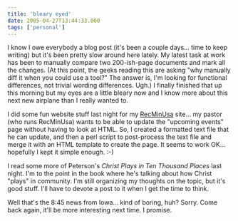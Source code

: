 ```yaml
---
title: 'bleary eyed'
date: 2005-04-27T13:44:33.000
tags: ['personal']
---
```


I know I owe everybody a blog post (it's been a couple days... time to keep writing) but it's been pretty slow around here lately. My latest task at work has been to manually compare two 200-ish-page documents and mark all the changes. (At this point, the geeks reading this are asking "why manually diff it when you could use a tool?" The answer is, I'm looking for functional differences, not trivial wording differences. Ugh.) I finally finished that up this morning but my eyes are a little bleary now and I know more about this next new airplane than I really wanted to.

I did some fun website stuff last night for my [RecMinUsa](http://recminusa.org) site... my pastor (who runs RecMinUsa) wants to be able to update the "upcoming events" page without having to look at HTML. So, I created a formatted text file that he can update, and then a perl script to post-process the text file and merge it with an HTML template to create the page. It seems to work OK... hopefully I kept it simple enough. :-)

I read some more of Peterson's _Christ Plays in Ten Thousand Places_ last night. I'm to the point in the book where he's talking about how Christ "plays" in community. I'm still organizing my thoughts on the topic, but it's good stuff. I'll have to devote a post to it when I get the time to think.

Well that's the 8:45 news from Iowa... kind of boring, huh? Sorry. Come back again, it'll be more interesting next time. I promise.
